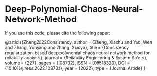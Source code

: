 # Deep-Polynomial-Chaos-Neural-Network-Method

If you use this code, please cite the following paper:   

@article{Zheng2022Consistency,
   author = {Zheng, Xiaohu and Yao, Wen and Zhang, Yunyang and Zhang, Xiaoya},
   title = {Consistency regularization-based deep polynomial chaos neural network method for reliability analysis},
   journal = {Reliability Engineering & System Safety},
   volume = {227},
   pages = {108732},
   ISSN = {09518320},
   DOI = {10.1016/j.ress.2022.108732},
   year = {2022},
   type = {Journal Article}
}